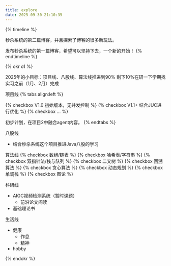 ```yaml
---
title: explore
date: 2025-09-30 21:10:35
---
```


{% timeline %}
<!-- node 2025 年 10 月 1 日 -->
秒杀系统的第二篇博客，并且探索了博客的很多新玩法。
<!-- node 2025 年 9 月 25 日 -->
发布秒杀系统的第一篇博客，希望可以坚持下去，一个新的开始！
{% endtimeline %}


{% okr o1 %}

2025年的小目标：项目线、八股线、算法线推进到90%
剩下10%在研一下学期找实习之前（1月、2月）完成

<!-- okr kr1 percent:0.03 -->
项目线
{% tabs align:left %}
<!-- tab 秒杀系统 -->
{% checkbox V1.0 初始版本，无并发控制 %}
{% checkbox V1.1+ 结合JUC进行优化 %}
{% checkbox ... %}
<!-- tab 项目2 -->
初步计划，在项目2中融合agent内容。
{% endtabs %}

<!-- okr kr2 percent:0.01  -->
八股线
- 结合秒杀系统这个项目推进Java八股的学习

<!-- okr kr3 percent:0.01  -->
算法线
{% checkbox 数组/链表 %}
{% checkbox 哈希表/字符串 %}
{% checkbox 双指针法/栈与队列 %}
{% checkbox 二叉树 %}
{% checkbox 回溯算法 %}
{% checkbox 贪心算法 %}
{% checkbox 动态规划 %}
{% checkbox 单调栈 %}
{% checkbox 图论 %}

<!-- okr kr-4 percent:0.01 -->
科研线
- AIGC视频检测系统（暂时课题）
  - 前沿论文阅读
- 基础理论书

<!-- okr kr-4 percent:0.1 -->
生活线
- 健康
  - 作息
  - 精神
- hobby

{% endokr %}

